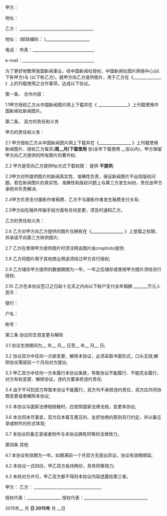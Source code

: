 
 


甲方：


地址：


乙方： _____________________________________


地址： (邮政编码： )______________________


电话： 传真：_______________________________


e-mail：____________________________________


为了更好地繁荣我国新闻事业，经中国新闻社授权，中国新闻社图片网络中心(以下称甲方)与 (以下称乙方)，就甲方向乙方提供图片，用于乙方在《______________ 》上的刊载使用之合作事项，达成以下协议。


第一条、 合作内容：


1.1甲方授权乙方从中国新闻图片网上下载并在《 _______________》上刊载使用中国新闻社新闻图片。


第二条、 双方的责任和义务


甲方的责任和义务：


2.1 甲方授权乙方从中国新闻图片网上下载并在《________________ 》上刊载使用新闻图片，授权乙方每天(__周__月)下载使用__ 张(全年下载使用 __张以内)，甲方保留甲方向乙方提供的所有图片的著作权;


2.2 甲方是否向乙方提供ftp方式下载权限： 提供 __不提供__;


2.3甲方对所提供图片的新闻真实性、准确性负责，保证新闻图片不出现版权问题。若在新闻图片的真实性、准确性和版权问题上与第三方发生纠纷，责任由甲方承担并负责解决;


2.4甲方负责支付摄影作者稿费，乙方不与摄影作者发生稿费支付关系;


2.5甲方如在稿件传输手段方面有任何变更，须及时通知乙方。


乙方的责任和义务：


2.6 乙方对甲方向乙方提供的图片仅拥有在《________________ 》上登载之权限，并承诺不向第三方转供图片;


2.7 乙方在使用甲方提供图片时须注明该图片由cnsphoto提供;


2.8 乙方将图片用于其他商业用途须经过甲方另行授权;


2.9 乙方储存甲方提供的数据期限为一年，一年之后储存或使用甲方图片须经另行授权;


2.10 乙方在本协议签订之日起十五天之内向以下帐户支付全年稿酬 _______万元人民币：


银行：


户名：


帐号：


第三条 协议的生效变更与解除


3.1 协议生效期间为__ 年__ 月__ 日至__ 年__ 月__ 日;


3.2 协议双方中任何一方欲变更、解除本协议，必须采取书面形式，口头无效;解除协议需提前一个月向对方提出;


3.3 甲乙双方中任何一方未履行本协议条款，导致协议不能履行、不能完全履行，对方有权变更、解除协议，违约方要承担违约责任;


3.4 由于不可抗拒力导致本协议不能履行，双方均不承担违约责任，双方应共同协商变更或者解除本协议;


3.5 本协议与国家法律相抵触时，应依照国家法律法规，变更本协议;


3.6 本合同未尽事宜，双方应本着互惠互利、友好协商的原则另行约定，并以备忘录或附件的形式体现;


3.7 本协议的备忘录或者附件与本协议拥有同等的法律效力。


第四条 其他


4.1 本协议有效期为一年。如期满前一个月双方无提出异议，协议有效期顺延;


4.2 本协议一式四份，甲乙双方各持两份，具有同等效力;


4.3 未经对方许可，甲乙双方都不得将本协议内容透露给第三者。


甲方： 乙方： __________________________________


授权代表：_________________ 授权代表：________________________________


2015年__ 月 __日 2015年__ 月 __日
 


 

 
 
 
 
 
  


  
 

  


  


  
 
 
 
 

